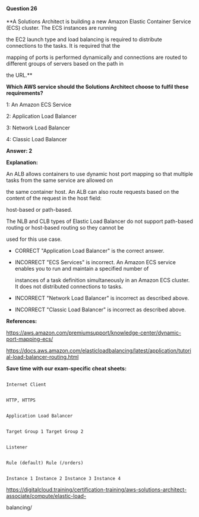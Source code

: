 #### Question  26


**A Solutions Architect is building a new Amazon Elastic Container Service (ECS) cluster. The ECS instances are running

the EC2 launch type and load balancing is required to distribute connections to the tasks. It is required that the

mapping of ports is performed dynamically and connections are routed to different groups of servers based on the path in

the URL.**


**Which AWS service should the Solutions Architect choose to fulfil these requirements?**


1: An Amazon ECS Service


2: Application Load Balancer


3: Network Load Balancer


4: Classic Load Balancer


**Answer: 2**


**Explanation:**


An ALB allows containers to use dynamic host port mapping so that multiple tasks from the same service are allowed on

the same container host. An ALB can also route requests based on the content of the request in the host field:

host-based or path-based.


The NLB and CLB types of Elastic Load Balancer do not support path-based routing or host-based routing so they cannot be

used for this use case.


- CORRECT "Application Load Balancer" is the correct answer.


- INCORRECT "ECS Services" is incorrect. An Amazon ECS service enables you to run and maintain a specified number of

  instances of a task definition simultaneously in an Amazon ECS cluster. It does not distributed connections to tasks.


- INCORRECT "Network Load Balancer" is incorrect as described above.


- INCORRECT "Classic Load Balancer" is incorrect as described above.


**References:**


https://aws.amazon.com/premiumsupport/knowledge-center/dynamic-port-mapping-ecs/


https://docs.aws.amazon.com/elasticloadbalancing/latest/application/tutorial-load-balancer-routing.html


**Save time with our exam-specific cheat sheets:**


```

Internet Client

```


```

HTTP, HTTPS

```


```

Application Load Balancer

```


```

Target Group 1 Target Group 2

```


```

Listener

```


```

Rule (default) Rule (/orders)

```


```

Instance 1 Instance 2 Instance 3 Instance 4

```


https://digitalcloud.training/certification-training/aws-solutions-architect-associate/compute/elastic-load-

balancing/

